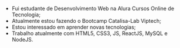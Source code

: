 - Fui estudante de Desenvolvimento Web na Alura Cursos Online de Tecnologia;
- Atualmente estou fazendo o Bootcamp Catalisa-Lab Viptech;
- Estou interessado em aprender novas tecnologias;
- Trabalho atualmente com HTML5, CSS3, JS, ReactJS, MySQL e NodeJS.


<!---
T-pl/T-pl is a ✨ special ✨ repository because its `README.md` (this file) appears on your GitHub profile.
You can click the Preview link to take a look at your changes.
--->

